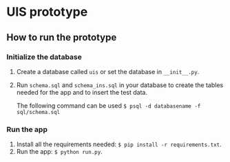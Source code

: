 # UIS prototype

## How to run the prototype
### Initialize the database
1. Create a database called `uis` or set the database in `__init__.py`.
2. Run `schema.sql` and `schema_ins.sql` in your database to create the tables needed for the app and to insert the test data.

    The following command can be used `$ psql -d databasename -f sql/schema.sql `

### Run the app
1. Install all the requirements needed: `$ pip install -r requirements.txt`.
2. Run the app: `$ python run.py`.
